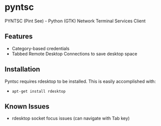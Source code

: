 pyntsc
======

PYNTSC (Pint See) - Python (GTK) Network Terminal Services Client

## Features
* Category-based credentials
* Tabbed Remote Desktop Connections to save desktop space

## Installation
Pyntsc requires rdesktop to be installed. This is easily accomplished with:
* <code>apt-get install rdesktop</code>

## Known Issues
* rdesktop socket focus issues (can navigate with Tab key)
